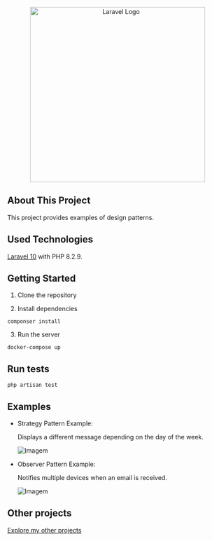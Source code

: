 <p align="center"><a href="https://laravel.com" target="_blank"><img src="https://raw.githubusercontent.com/laravel/art/master/logo-lockup/5%20SVG/2%20CMYK/1%20Full%20Color/laravel-logolockup-cmyk-red.svg" width="400" alt="Laravel Logo"></a></p>

## About This Project
This project provides examples of design patterns.

## Used Technologies
[Laravel 10](https://laravel.com/) with PHP 8.2.9. 

## Getting Started
1. Clone the repository

2. Install dependencies
```
componser install
```

3. Run the server
``` 
docker-compose up
```

## Run tests
``` 
php artisan test
```

## Examples
- Strategy Pattern Example:

   Displays a different message depending on the day of the week.

   ![Imagem](https://github.com/DaniPoletto/strategy-observer-laravel/blob/main/strategy_example.png)
   
- Observer Pattern Example:

   Notifies multiple devices when an email is received.

   ![Imagem](https://github.com/DaniPoletto/strategy-observer-laravel/blob/main/observer_example.png)

## Other projects
[Explore my other projects](https://github.com/DaniPoletto?tab=repositories)
